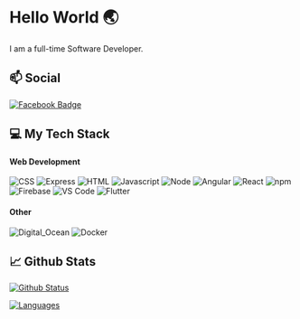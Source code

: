 # Hello World 🌏

I am a full-time Software Developer.

## 📫 Social

[![Facebook Badge](https://img.shields.io/badge/-facebook-blue?style=flat&logo=Facebook&logoColor=white&link=https://www.facebook.com/JamesSut21/)](https://www.facebook.com/JamesSut21)

## 💻 My Tech Stack

#### Web Development
![CSS](https://img.shields.io/badge/CSS3-1572B6?style=for-the-badge&logo=css3&logoColor=white)
![Express](https://img.shields.io/badge/Express.js-000000?style=for-the-badge&logo=express&logoColor=white)
![HTML](https://img.shields.io/badge/HTML5-E34F26?style=for-the-badge&logo=html5&logoColor=white)
![Javascript](https://img.shields.io/badge/JavaScript-323330?style=for-the-badge&logo=javascript&logoColor=F7DF1E)
![Node](https://img.shields.io/badge/Node.js-339933?style=for-the-badge&logo=nodedotjs&logoColor=white)
![Angular](https://img.shields.io/badge/Angular-DD0031?style=for-the-badge&logo=angular&logoColor=white)
![React](https://img.shields.io/badge/React-20232A?style=for-the-badge&logo=react&logoColor=61DAFB)
![npm](https://img.shields.io/badge/npm-CB3837?style=for-the-badge&logo=npm&logoColor=white)
![Firebase](https://img.shields.io/badge/Docker-2CA5E0?style=for-the-badge&logo=docker&logoColor=white)
![VS Code](https://img.shields.io/badge/Visual_Studio_Code-0078D4?style=for-the-badge&logo=visual%20studio%20code&logoColor=white)
![Flutter](https://img.shields.io/badge/Visual_Studio_Code-0078D4?style=for-the-badge&logo=visual%20studio%20code&logoColor=white)

#### Other
![Digital_Ocean](https://img.shields.io/badge/Digital_Ocean-0080FF?style=for-the-badge&logo=DigitalOcean&logoColor=white)
![Docker](https://img.shields.io/badge/Firebase-ffca28?style=for-the-badge&logo=firebase&logoColor=black)

## 📈 Github Stats
[![Github Status](https://github-readme-stats.vercel.app/api?username=jamewk&count_private=true&theme=onedark&show_icons=true)](https://github.com/jamewk)

[![Languages](https://github-readme-stats.vercel.app/api/top-langs/?username=jamewk&layout=compact&langs_count=10&hide_border=true&custom_title=Languages&bg_color=f5f5f5)](https://github.com/jamewk)
